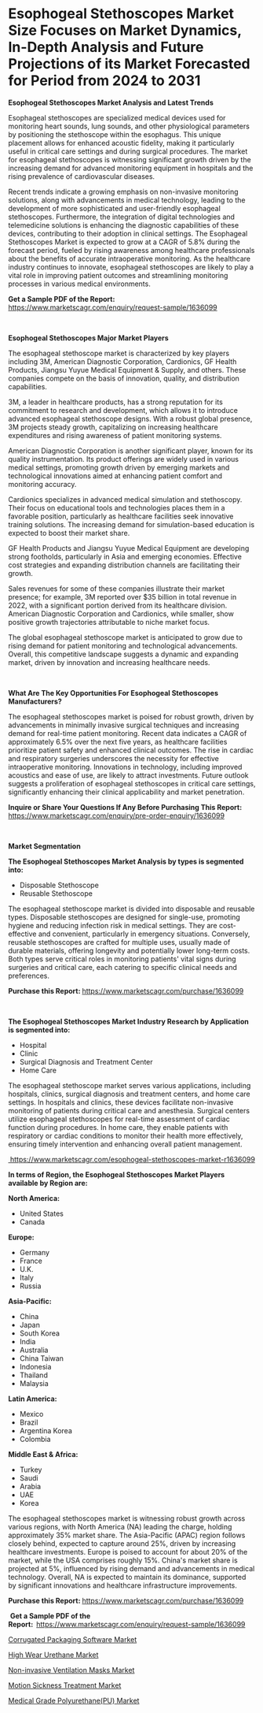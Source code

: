 <p><h1>Esophogeal Stethoscopes Market Size Focuses on Market Dynamics, In-Depth Analysis and Future Projections of its Market Forecasted for Period from 2024 to 2031</h1></p><p><strong>Esophogeal Stethoscopes Market Analysis and Latest Trends</strong></p>
<p><p>Esophageal stethoscopes are specialized medical devices used for monitoring heart sounds, lung sounds, and other physiological parameters by positioning the stethoscope within the esophagus. This unique placement allows for enhanced acoustic fidelity, making it particularly useful in critical care settings and during surgical procedures. The market for esophageal stethoscopes is witnessing significant growth driven by the increasing demand for advanced monitoring equipment in hospitals and the rising prevalence of cardiovascular diseases.</p><p>Recent trends indicate a growing emphasis on non-invasive monitoring solutions, along with advancements in medical technology, leading to the development of more sophisticated and user-friendly esophageal stethoscopes. Furthermore, the integration of digital technologies and telemedicine solutions is enhancing the diagnostic capabilities of these devices, contributing to their adoption in clinical settings. The Esophageal Stethoscopes Market is expected to grow at a CAGR of 5.8% during the forecast period, fueled by rising awareness among healthcare professionals about the benefits of accurate intraoperative monitoring. As the healthcare industry continues to innovate, esophageal stethoscopes are likely to play a vital role in improving patient outcomes and streamlining monitoring processes in various medical environments.</p></p>
<p><strong>Get a Sample PDF of the Report:&nbsp;</strong> <a href="https://www.marketscagr.com/enquiry/request-sample/1636099?utm_campaign=1179&utm_medium=2&utm_source=Github&utm_content=ia&utm_term=13102024&utm_id=esophogeal-stethoscopes">https://www.marketscagr.com/enquiry/request-sample/1636099</a></p>
<p>&nbsp;</p>
<p><strong>Esophogeal Stethoscopes Major Market Players</strong></p>
<p><p>The esophageal stethoscope market is characterized by key players including 3M, American Diagnostic Corporation, Cardionics, GF Health Products, Jiangsu Yuyue Medical Equipment & Supply, and others. These companies compete on the basis of innovation, quality, and distribution capabilities.</p><p>3M, a leader in healthcare products, has a strong reputation for its commitment to research and development, which allows it to introduce advanced esophageal stethoscope designs. With a robust global presence, 3M projects steady growth, capitalizing on increasing healthcare expenditures and rising awareness of patient monitoring systems.</p><p>American Diagnostic Corporation is another significant player, known for its quality instrumentation. Its product offerings are widely used in various medical settings, promoting growth driven by emerging markets and technological innovations aimed at enhancing patient comfort and monitoring accuracy.</p><p>Cardionics specializes in advanced medical simulation and stethoscopy. Their focus on educational tools and technologies places them in a favorable position, particularly as healthcare facilities seek innovative training solutions. The increasing demand for simulation-based education is expected to boost their market share.</p><p>GF Health Products and Jiangsu Yuyue Medical Equipment are developing strong footholds, particularly in Asia and emerging economies. Effective cost strategies and expanding distribution channels are facilitating their growth.</p><p>Sales revenues for some of these companies illustrate their market presence; for example, 3M reported over $35 billion in total revenue in 2022, with a significant portion derived from its healthcare division. American Diagnostic Corporation and Cardionics, while smaller, show positive growth trajectories attributable to niche market focus. </p><p>The global esophageal stethoscope market is anticipated to grow due to rising demand for patient monitoring and technological advancements. Overall, this competitive landscape suggests a dynamic and expanding market, driven by innovation and increasing healthcare needs.</p></p>
<p>&nbsp;</p>
<p><strong>What Are The Key Opportunities For Esophogeal Stethoscopes Manufacturers?</strong></p>
<p><p>The esophageal stethoscopes market is poised for robust growth, driven by advancements in minimally invasive surgical techniques and increasing demand for real-time patient monitoring. Recent data indicates a CAGR of approximately 6.5% over the next five years, as healthcare facilities prioritize patient safety and enhanced clinical outcomes. The rise in cardiac and respiratory surgeries underscores the necessity for effective intraoperative monitoring. Innovations in technology, including improved acoustics and ease of use, are likely to attract investments. Future outlook suggests a proliferation of esophageal stethoscopes in critical care settings, significantly enhancing their clinical applicability and market penetration.</p></p>
<p><strong>Inquire or Share Your Questions If Any Before Purchasing This Report:</strong> <a href="https://www.marketscagr.com/enquiry/pre-order-enquiry/1636099?utm_campaign=1179&utm_medium=2&utm_source=Github&utm_content=ia&utm_term=13102024&utm_id=esophogeal-stethoscopes">https://www.marketscagr.com/enquiry/pre-order-enquiry/1636099</a></p>
<p>&nbsp;</p>
<p><strong>Market Segmentation</strong></p>
<p><strong>The Esophogeal Stethoscopes Market Analysis by types is segmented into:</strong></p>
<p><ul><li>Disposable Stethoscope</li><li>Reusable Stethoscope</li></ul></p>
<p><p>The esophageal stethoscope market is divided into disposable and reusable types. Disposable stethoscopes are designed for single-use, promoting hygiene and reducing infection risk in medical settings. They are cost-effective and convenient, particularly in emergency situations. Conversely, reusable stethoscopes are crafted for multiple uses, usually made of durable materials, offering longevity and potentially lower long-term costs. Both types serve critical roles in monitoring patients' vital signs during surgeries and critical care, each catering to specific clinical needs and preferences.</p></p>
<p><strong>Purchase this Report:&nbsp;</strong><a href="https://www.marketscagr.com/purchase/1636099?utm_campaign=1179&utm_medium=2&utm_source=Github&utm_content=ia&utm_term=13102024&utm_id=esophogeal-stethoscopes">https://www.marketscagr.com/purchase/1636099</a></p>
<p>&nbsp;</p>
<p><strong>The Esophogeal Stethoscopes Market Industry Research by Application is segmented into:</strong></p>
<p><ul><li>Hospital</li><li>Clinic</li><li>Surgical Diagnosis and Treatment Center</li><li>Home Care</li></ul></p>
<p><p>The esophageal stethoscope market serves various applications, including hospitals, clinics, surgical diagnosis and treatment centers, and home care settings. In hospitals and clinics, these devices facilitate non-invasive monitoring of patients during critical care and anesthesia. Surgical centers utilize esophageal stethoscopes for real-time assessment of cardiac function during procedures. In home care, they enable patients with respiratory or cardiac conditions to monitor their health more effectively, ensuring timely intervention and enhancing overall patient management.</p></p>
<p><a href="https://www.marketscagr.com/esophogeal-stethoscopes-market-r1636099?utm_campaign=1179&utm_medium=2&utm_source=Github&utm_content=ia&utm_term=13102024&utm_id=esophogeal-stethoscopes">&nbsp;https://www.marketscagr.com/esophogeal-stethoscopes-market-r1636099</a></p>
<p><strong>In terms of Region, the Esophogeal Stethoscopes Market Players available by Region are:</strong></p>
<p>
    <p> <strong> North America: </strong>
        <ul>
            <li>United States</li>
            <li>Canada</li>
        </ul>
        </p> 
    <p> <strong> Europe: </strong>
        <ul>
            <li>Germany</li>
            <li>France</li>
            <li>U.K.</li>
            <li>Italy</li>
            <li>Russia</li>
        </ul>
        </p> 
    <p> <strong> Asia-Pacific: </strong>
        <ul>
            <li>China</li>
            <li>Japan</li>
            <li>South Korea</li>
            <li>India</li>
            <li>Australia</li>
            <li>China Taiwan</li>
            <li>Indonesia</li>
            <li>Thailand</li>
            <li>Malaysia</li>
        </ul>
        </p> 
    <p> <strong> Latin America: </strong>
        <ul>
            <li>Mexico</li>
            <li>Brazil</li>
            <li>Argentina Korea</li>
            <li>Colombia</li>
        </ul>
        </p> 
    <p> <strong> Middle East & Africa: </strong>
        <ul>
            <li>Turkey</li>
            <li>Saudi</li>
            <li>Arabia</li>
            <li>UAE</li>
            <li>Korea</li>
        </ul>
    </p>
    </p>
<p><p>The esophageal stethoscopes market is witnessing robust growth across various regions, with North America (NA) leading the charge, holding approximately 35% market share. The Asia-Pacific (APAC) region follows closely behind, expected to capture around 25%, driven by increasing healthcare investments. Europe is poised to account for about 20% of the market, while the USA comprises roughly 15%. China's market share is projected at 5%, influenced by rising demand and advancements in medical technology. Overall, NA is expected to maintain its dominance, supported by significant innovations and healthcare infrastructure improvements.</p></p>
<p><strong>Purchase this Report: </strong><a href="https://www.marketscagr.com/purchase/1636099?utm_campaign=1179&utm_medium=2&utm_source=Github&utm_content=ia&utm_term=13102024&utm_id=esophogeal-stethoscopes">https://www.marketscagr.com/purchase/1636099</a></p>
<p>&nbsp;<strong>Get a Sample PDF of the Report:&nbsp;&nbsp;</strong><a href="https://www.marketscagr.com/enquiry/request-sample/1636099?utm_campaign=1179&utm_medium=2&utm_source=Github&utm_content=ia&utm_term=13102024&utm_id=esophogeal-stethoscopes">https://www.marketscagr.com/enquiry/request-sample/1636099</a></p>
<p><strong></strong></p>
<p><p><a href="https://github.com/hgf64gh/Market-Research-Report-List-1/blob/main/corrugated-packaging-software-market.md?utm_campaign=1179&utm_medium=2&utm_source=Github&utm_content=ia&utm_term=13102024&utm_id=esophogeal-stethoscopes">Corrugated Packaging Software Market</a></p><p><a href="https://www.linkedin.com/pulse/key-drivers-high-wear-urethane-market-trends-future-7wese?utm_campaign=1179&utm_medium=2&utm_source=Github&utm_content=ia&utm_term=13102024&utm_id=esophogeal-stethoscopes">High Wear Urethane Market</a></p><p><a href="https://www.linkedin.com/pulse/what-growth-opportunities-challenges-non-invasive-ventilation-svkqe?utm_campaign=1179&utm_medium=2&utm_source=Github&utm_content=ia&utm_term=13102024&utm_id=esophogeal-stethoscopes">Non-invasive Ventilation Masks Market</a></p><p><a href="https://github.com/SanjidaMahmud54/Market-Research-Report-List-1/blob/main/motion-sickness-treatment-market.md?utm_campaign=1179&utm_medium=2&utm_source=Github&utm_content=ia&utm_term=13102024&utm_id=esophogeal-stethoscopes">Motion Sickness Treatment Market</a></p><p><a href="https://www.linkedin.com/pulse/medical-grade-polyurethanepu-market-global-insights-sales-trends-tcnbe?utm_campaign=1179&utm_medium=2&utm_source=Github&utm_content=ia&utm_term=13102024&utm_id=esophogeal-stethoscopes">Medical Grade Polyurethane(PU) Market</a></p></p>
